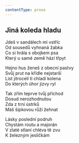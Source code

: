 ```yaml
---
contentType: prose
---
```


## Jiná koleda hladu

Jdeš v sandálech mi vstříc  
Od sousedů vyhnaná žabka  
Co si hrála s obojkem psa  
Který u samé země hází třpyt

Hejno hus ženeš z obecní pastvy  
Svůj prut na křídle nejstarší  
List jitrocelí ti chladí kolena  
Do kterých úhor jizvy ryl

Tak zřím teprve tvůj příchod  
Dosud nerozhodnutou  
Zda z trní ústrků  
Máš šípkovou růží žehnat

Lásky poslední podruh  
Chystám routu a majorán  
V zlaté stlaní chléva tě zvu  
K železným jesličkám
